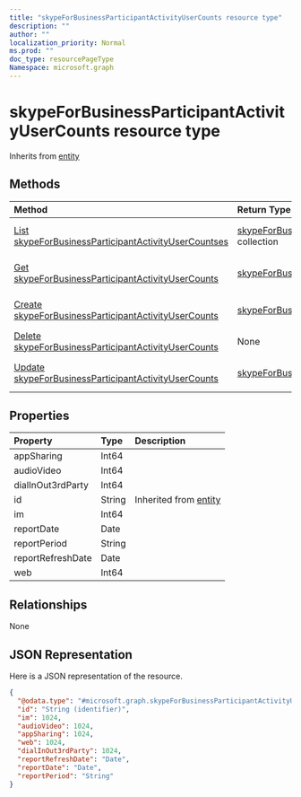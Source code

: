 ```yaml
---
title: "skypeForBusinessParticipantActivityUserCounts resource type"
description: ""
author: ""
localization_priority: Normal
ms.prod: ""
doc_type: resourcePageType
Namespace: microsoft.graph
---
```



# skypeForBusinessParticipantActivityUserCounts resource type




Inherits from [entity](../resources/entity.md)

## Methods
|Method|Return Type|Description|
|:---|:---|:---|
|[List skypeForBusinessParticipantActivityUserCountses](../api/skypeforbusinessparticipantactivityusercounts-list.md)|[skypeForBusinessParticipantActivityUserCounts](../resources/skypeForBusinessParticipantActivityUserCounts.md) collection|List properties and relationships of the [skypeForBusinessParticipantActivityUserCounts](../resources/skypeforbusinessparticipantactivityusercounts.md) objects.|
|[Get skypeForBusinessParticipantActivityUserCounts](../api/skypeforbusinessparticipantactivityusercounts-get.md)|[skypeForBusinessParticipantActivityUserCounts](../resources/skypeForBusinessParticipantActivityUserCounts.md)|Read properties and relationships of the [skypeForBusinessParticipantActivityUserCounts](../resources/skypeforbusinessparticipantactivityusercounts.md) object.|
|[Create skypeForBusinessParticipantActivityUserCounts](../api/skypeforbusinessparticipantactivityusercounts-create.md)|[skypeForBusinessParticipantActivityUserCounts](../resources/skypeForBusinessParticipantActivityUserCounts.md)|Create a new [skypeForBusinessParticipantActivityUserCounts](../resources/skypeforbusinessparticipantactivityusercounts.md) object.|
|[Delete skypeForBusinessParticipantActivityUserCounts](../api/skypeforbusinessparticipantactivityusercounts-delete.md)|None|Deletes a [skypeForBusinessParticipantActivityUserCounts](../resources/skypeforbusinessparticipantactivityusercounts.md).|
|[Update skypeForBusinessParticipantActivityUserCounts](../api/skypeforbusinessparticipantactivityusercounts-update.md)|[skypeForBusinessParticipantActivityUserCounts](../resources/skypeForBusinessParticipantActivityUserCounts.md)|Update the properties of a [skypeForBusinessParticipantActivityUserCounts](../resources/skypeforbusinessparticipantactivityusercounts.md) object.|

## Properties
|Property|Type|Description|
|:---|:---|:---|
|appSharing|Int64||
|audioVideo|Int64||
|dialInOut3rdParty|Int64||
|id|String| Inherited from [entity](../resources/entity.md)|
|im|Int64||
|reportDate|Date||
|reportPeriod|String||
|reportRefreshDate|Date||
|web|Int64||

## Relationships
None

## JSON Representation
Here is a JSON representation of the resource.
<!-- {
  "blockType": "resource",
  "keyProperty": "id",
  "@odata.type": "microsoft.graph.skypeForBusinessParticipantActivityUserCounts",
  "baseType": "microsoft.graph.entity",
  "openType": false
}
-->
``` json
{
  "@odata.type": "#microsoft.graph.skypeForBusinessParticipantActivityUserCounts",
  "id": "String (identifier)",
  "im": 1024,
  "audioVideo": 1024,
  "appSharing": 1024,
  "web": 1024,
  "dialInOut3rdParty": 1024,
  "reportRefreshDate": "Date",
  "reportDate": "Date",
  "reportPeriod": "String"
}
```

